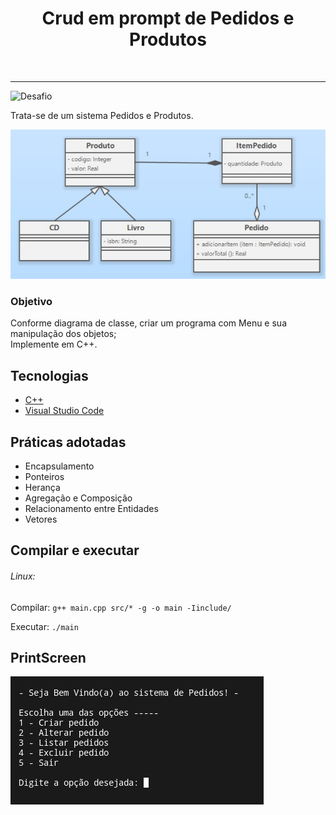 <h1 align="center">
  Crud em prompt de Pedidos e Produtos
</h1>
<br>


---

<p align="left">
  <img src="https://img.shields.io/static/v1?label=Tipo&message=Desafio&color=8257E5&labelColor=000000" alt="Desafio" />
</p>

Trata-se de um sistema Pedidos e Produtos.

![](https://raw.githubusercontent.com/wekers/PedidosProdutos/main/diagrama_classe.jpg)

### Objetivo
Conforme diagrama de classe, criar um programa com Menu e sua manipulação dos objetos; <br>
Implemente em C++.


## Tecnologias

- [C++ ]()
- [Visual Studio Code](https://code.visualstudio.com/docs/languages/cpp)

## Práticas adotadas

- Encapsulamento
- Ponteiros
- Herança
- Agregação e Composição
- Relacionamento entre Entidades
- Vetores

## Compilar e executar

###### Linux:

Compilar:
`g++ main.cpp src/* -g -o main -Iinclude/ `

Executar:
`./main `

## PrintScreen
![](https://raw.githubusercontent.com/wekers/PedidosProdutos/main/menu.png)
